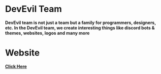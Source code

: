 # DevEvil Team
**DevEvil team is not just a team but a family for programmers, designers, etc. In the DevEvil team, we create interesting things like discord bots & themes, websites, logos and many more**
# Website
**[Click Here](https://devevil-team.xyz/)**
